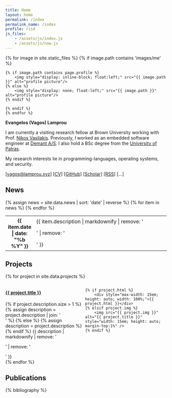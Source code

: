 ```yaml
---
title: Home
layout: home
permalink: /index
permalink_name: /index
profile: risd
js_files: 
    - /assets/js/index.js
    - /assets/js/now.js
---
```


<div class=container>

<div class="profile" onclick="setRandomPicture()">
    {% for image in site.static_files %}
    {% if image.path contains 'images/me' %}
    
    {% if image.path contains page.profile %}
        <img style="display: inline-block; float:left;" src="{{ image.path }}" alt="profile picture"/>
    {% else %}
        <img style="display: none; float:left;" src="{{ image.path }}" alt="profile picture"/>
    {% endif %}
    
    {% endif %}
    {% endfor %}
</div>

<div class="description" markdown=1>

**Evangelos (Vagos) Lamprou**

I am currently a visiting research fellow at Brown University working with Prof. [Nikos Vasilakis](https://nikos.vasilak.is/).
Previously, I worked as an embedded software engineer at [Demant A/S](https://www.demant.com/).
I also hold a BSc degree from the [University of Patras](https://www.upatras.gr/en/).

My research interests lie in programming-languages, operating
systems, and security.

[[vagos@lamprou.xyz]](mailto:vagos@lamprou.xyz)
[[CV]](/assets/pdf/cv.pdf)
[[GitHub]](https://github.com/vagos)
[[Scholar]](https://scholar.google.com/citations?user=O-fz6ZgAAAAJ&hl=en)
[[RSS]](/feed/blog.xml)
<a id="social-btn">[...]</a>
<span id="social" markdown="1" style="display: none">
[[PGP key]](/assets/txt/key.txt)
[[Last.fm]](https://www.last.fm/user/vagozino)
[[X]](https://x.com/vagozino)
[[Mastodon]](https://mastodon.social/@vagozino)
[[Pinboard]](https://pinboard.in/u:vagos)
[[SoundCloud]](https://soundcloud.com/vagozino)
Urbit:~dopnyr-figbud
Chinese name: 法高思
</span>
</div>

</div> <!-- end of container -->

## News

<div class="info">
  {% assign news = site.data.news | sort: 'date' | reverse %}
  <table>
  <tbody>
    {% for item in news %}
      <tr>
        <th style="width: 15%">{{ item.date | date: "%b %Y" }}</th>
        <td style="width: 85%">{{ item.description | markdownify | remove: '<p>' | remove: '</p>' }}</td>
      </tr>
    {% endfor %}
  </tbody>
  </table>
</div> <!-- end of news -->

<h3 id="whatnow" style="display: none;">Right now</h3>

<div id="now" class="info" style="display: none;">
    <div id="current-task" style="word-wrap: break-word; white-space: pre-wrap; display: none;"> </div>
    <div id="current-track" style="display: none;"> </div>
</div> <!-- end of now -->

## Projects

{% for project in site.data.projects %}
<div style="display: flex; align-items: flex-start; justify-content: space-between;">
    <div>
        <h4><a href="{{ project.url }}">{{ project.title }}</a></h4>
        {% if project.description.size > 1 %}
            {% assign description = project.description | join: '<br>' %}
        {% else %}
            {% assign description = project.description %}
        {% endif %}
        {{ description | markdownify | remove: '<p>' | remove: '</p>' }}
    </div>

    {% if project.html %}
        <div style="max-width: 15em; height: auto; width: 100%;">{{ project.html }}</div>
    {% elsif project.img %}
        <img src="{{ project.img }}" alt="{{ project.title }}" style="width: 15em; height: auto; margin-top:1%" />
    {% endif %}
</div>
{% endfor %}

## Publications

{% bibliography %}
